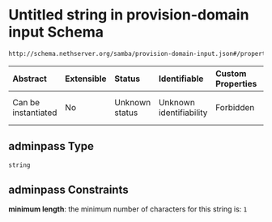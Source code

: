 # Untitled string in provision-domain input Schema

```txt
http://schema.nethserver.org/samba/provision-domain-input.json#/properties/adminpass
```



| Abstract            | Extensible | Status         | Identifiable            | Custom Properties | Additional Properties | Access Restrictions | Defined In                                                                               |
| :------------------ | :--------- | :------------- | :---------------------- | :---------------- | :-------------------- | :------------------ | :--------------------------------------------------------------------------------------- |
| Can be instantiated | No         | Unknown status | Unknown identifiability | Forbidden         | Allowed               | none                | [provision-domain-input.json*](samba/provision-domain-input.json "open original schema") |

## adminpass Type

`string`

## adminpass Constraints

**minimum length**: the minimum number of characters for this string is: `1`
